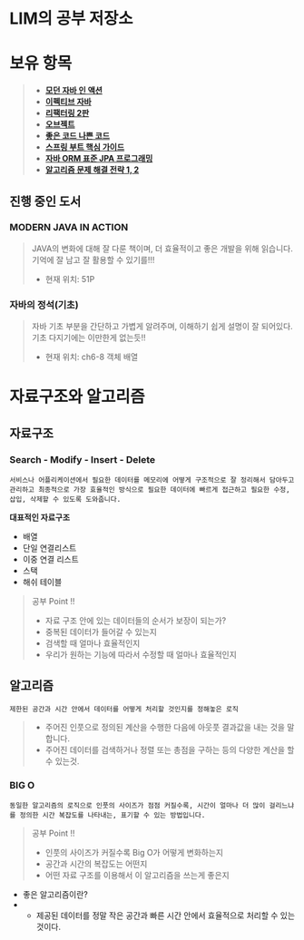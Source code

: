# LIM의 공부 저장소

# 보유 항목
> - **[모던 자바 인 액션](https://www.hanbit.co.kr/store/books/look.php?p_code=B4926602499)**  
> - **[이펙티브 자바](https://www.yes24.com/Product/Goods/65551284)**  
> - **[리팩터링 2판](https://www.yes24.com/Product/Goods/89649360)**  
> - **[오브젝트](https://product.kyobobook.co.kr/detail/S000001766367)**  
> - **[좋은 코드 나쁜 코드](https://product.kyobobook.co.kr/detail/S000061353995)**  
> - **[스프링 부트 핵심 가이드](https://www.yes24.com/Product/Goods/110142898)**  
> - **[자바 ORM 표준 JPA 프로그래밍](https://product.kyobobook.co.kr/detail/S000000935744)**  
> - **[알고리즘 문제 해결 전략 1, 2](https://www.yes24.com/Product/Goods/8006522)**

## 진행 중인 도서
### MODERN JAVA IN ACTION
> JAVA의 변화에 대해 잘 다룬 책이며, 더 효율적이고 좋은 개발을 위해 읽습니다.
기억에 잘 남고 잘 활용할 수 있기를!!!  
> - 현재 위치: 51P

### 자바의 정석(기초)
> 자바 기초 부분을 간단하고 가볍게 알려주며, 이해하기 쉽게 설명이 잘 되어있다. 기초 다지기에는 이만한게 없는듯!!
> - 현재 위치: ch6-8 객체 배열



# 자료구조와 알고리즘

## 자료구조

### Search - Modify - Insert - Delete
`서비스나 어플리케이션에서 필요한 데이터를 메모리에 어떻게 구조적으로
잘 정리해서 담아두고 관리하고 최종적으로 가장 효율적인 방식으로 필요한
데이터에 빠르게 접근하고 필요한 수정, 삽입, 삭제할 수 있도록 도와줍니다.`

**대표적인 자료구조**
- 배열
- 단일 연결리스트
- 이중 연결 리스트
- 스택
- 해쉬 테이블

> 공부 Point !!
> - 자료 구조 안에 있는 데이터들의 순서가 보장이 되는가?
> - 중복된 데이터가 들어갈 수 있는지
> - 검색할 때 얼마나 효율적인지
> - 우리가 원하는 기능에 따라서 수정할 때 얼마나 효율적인지

## 알고리즘
`제한된 공간과 시간 안에서 데이터를 어떻게 처리할 것인지를 정해놓은 로직`
> - 주어진 인풋으로 정의된 계산을 수행한 다음에 아웃풋 결과값을 내는 것을 말합니다.
> - 주어진 데이터를 검색하거나 정렬 또는 총점을 구하는 등의 다양한 계산을 할 수 있는것.
### BIG O
`동일한 알고리즘의 로직으로 인풋의 사이즈가 점점 커질수록, 시간이 얼마나 더 많이 걸리느냐를
정의한 시간 복잡도를 나타내는, 표기할 수 있는 방법입니다.`
> 공부 Point !!
> - 인풋의 사이즈가 커질수록 Big O가 어떻게 변화하는지
> - 공간과 시간의 복잡도는 어떤지
> - 어떤 자료 구조를 이용해서 이 알고리즘을 쓰는게 좋은지

- 좋은 알고리즘이란?
- - 제공된 데이터를 정말 작은 공간과 빠른 시간 안에서 효율적으로 처리할 수 있는 것이다.